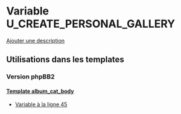 # Variable U_CREATE_PERSONAL_GALLERY
[Ajouter une description](https://fa-tvars.appspot.com/var/U_CREATE_PERSONAL_GALLERY)

## Utilisations dans les templates

### Version phpBB2

#### [Template album_cat_body](subsilver/album_cat_body.md)
* [Variable &agrave; la ligne 45](../subsilver/album_cat_body.tpl#L45)